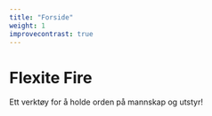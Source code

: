 ```yaml
---
title: "Forside"
weight: 1
improvecontrast: true
---
```


# Flexite Fire

Ett verktøy for å holde orden på mannskap og utstyr!
